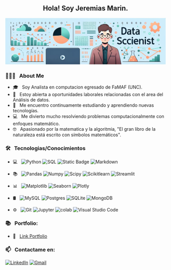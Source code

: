 <div align="center">
  <h2>Hola! Soy Jeremias Marin.</h2>  
</div>

![banner](./BANNER_DS.png)

<div>
  <h3> 👨🏻‍💻 &nbsp; About Me</h3>
  
  - 🎓 &nbsp; Soy Analista en computacion egresado de FaMAF (UNC).
  - 💼 &nbsp; Estoy abierta a oportunidades laborales relacionadas con el area del Análisis de datos.
  - 🌱 &nbsp; Me encuentro continuamente estudiando y aprendiendo nuevas tecnologías.
  - 💻 &nbsp; Me divierto mucho resolviendo problemas computacionalmente con enfoques matemático.
  - 🤓 &nbsp; Apasionado por la matematica y la algoritmia, "El gran libro de la naturaleza está escrito con símbolos matemáticos".
</div>

<div>
  <h3> 🛠 &nbsp; Tecnologias/Conocimientos</h3>
  
  - 💻 &nbsp;
    ![Python](https://img.shields.io/badge/-Python-333333?style=flat&logo=python)
    ![SQL](https://img.shields.io/badge/-SQL-333333?style=flat&logo=sql)
    ![Static Badge](https://img.shields.io/badge/-NO_SQL-333333??style=flat)
    ![Markdown](https://img.shields.io/badge/-Markdown-333333?style=flat&logo=markdown)
    
  - 📚 &nbsp;
    ![Pandas](https://img.shields.io/badge/-Pandas-333333?style=flat&logo=pandas)
    ![Numpy](https://img.shields.io/badge/-Numpy-333333?style=flat&logo=numpy)
    ![Scipy](https://img.shields.io/badge/-Scipy-333333?style=flat&logo=scipy)
    ![Scikitlearn](https://img.shields.io/badge/-Scikitlearn-333333?style=flat&logo=scikitlearn)
    ![Streamlit](https://img.shields.io/badge/-Streamlit-333333?style=flat&logo=streamlit)
  
  - 📊 &nbsp;
    ![Matplotlib](https://img.shields.io/badge/-Matplotlib-333333?style=flat&logo=matplotlib)
    ![Seaborn](https://img.shields.io/badge/-Seaborn-333333?style=flat&logo=seaborn)
    ![Plotly](https://img.shields.io/badge/-Plotly-333333?style=flat&logo=plotly)
    
  - 🛢 &nbsp;
    ![MySQL](https://img.shields.io/badge/-MySQL-333333?style=flat&logo=MySQL)
    ![Postgres](https://img.shields.io/badge/-Postgres-333333?style=flat&logo=postgresql)
    ![SQLite](https://img.shields.io/badge/-SQLite-333333?style=flat&logo=sqlite)
    ![MongoDB](https://img.shields.io/badge/-MongoDB-333333?style=flat&logo=mongodb)
    
  - ⚙️ &nbsp;
    ![Git](https://img.shields.io/badge/-Git-333333?style=flat&logo=git)
    ![Jupyter](https://img.shields.io/badge/-Jupyter-333333?style=flat&logo=jupyter)
    ![colab](https://img.shields.io/badge/-colab-333333?style=flat&logo=colabbadge)
    ![Visual Studio Code](https://img.shields.io/badge/-Visual%20Studio%20Code-333333?style=flat&logo=visual-studio-code&logoColor=007ACC)
</div>

<div>
  <h3> 📚 &nbsp; Portfolio:</h3>
  
  - 📝 &nbsp; [Link Portfolio](https://lapantufla.github.io/Portfolio/)    
</div>

  
<div>
  <h3> 📫 &nbsp; Contactame en:</h3>
  <a href="https://www.linkedin.com/in/jeremias-marin/"><img alt="LinkedIn" src="https://img.shields.io/badge/LinkedIn-blue?style=flat-square&logo=linkedin"></a>
  <a href="mailto:marin.jeremias.g@gmail.com"><img alt="Gmail" src="https://img.shields.io/badge/Gmail-blue?logo=gmail"/></a>
</div>
